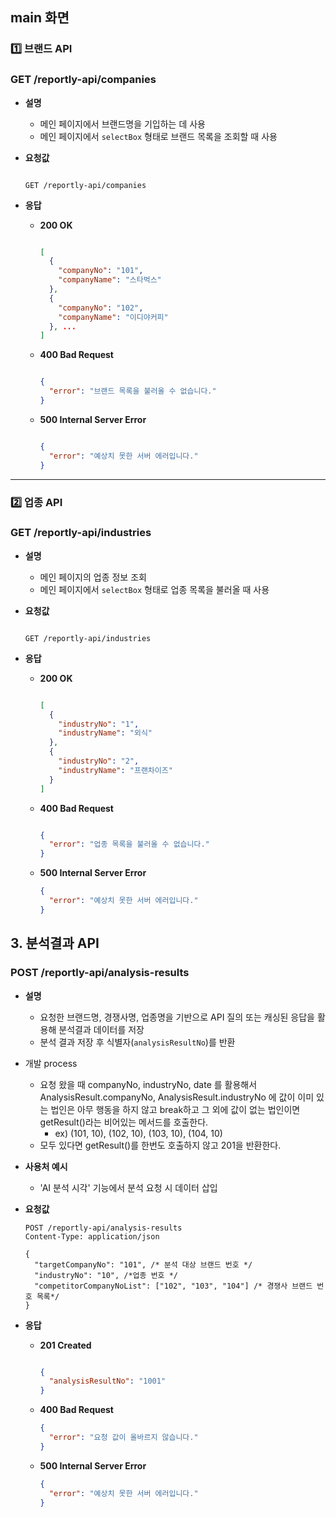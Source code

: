 ## main 화면

### 1️⃣ 브랜드 API

### **GET /reportly-api/companies**

- **설명**
    - 메인 페이지에서 브랜드명을 기입하는 데 사용
    - 메인 페이지에서 `selectBox` 형태로 브랜드 목록을 조회할 때 사용
- **요청값**
    
    ```
    
    GET /reportly-api/companies
    ```
    
- **응답**
    - **200 OK**
        
        ```json
        
        [
          {
            "companyNo": "101",
            "companyName": "스타벅스"
          },
          {
            "companyNo": "102",
            "companyName": "이디야커피"
          }, ...
        ]
        
        ```
        
    - **400 Bad Request**
        
        ```json
        
        {
          "error": "브랜드 목록을 불러올 수 없습니다."
        } 
        ```
        
    - **500 Internal Server Error**
        
        ```json
        
        {
          "error": "예상치 못한 서버 에러입니다."
        }
        
        ```
        

---

### 2️⃣ 업종 API

### **GET /reportly-api/industries**

- **설명**
    - 메인 페이지의 업종 정보 조회
    - 메인 페이지에서 `selectBox` 형태로 업종 목록을 불러올 때 사용
- **요청값**
    
    ```
    
    GET /reportly-api/industries
    ```
    
- **응답**
    - **200 OK**
        
        ```json
        
        [
          {
            "industryNo": "1",
            "industryName": "외식"
          },
          {
            "industryNo": "2",
            "industryName": "프랜차이즈"
          }
        ]
        
        ```
        
    - **400 Bad Request**
        
        ```json
        
        {
          "error": "업종 목록을 불러올 수 없습니다."
        }
        
        ```
        
    - **500 Internal Server Error**
        
        ```json
        {
          "error": "예상치 못한 서버 에러입니다."
        }
        ```
        

## 3. 분석결과 API

### **POST /reportly-api/analysis-results**

- **설명**
    - 요청한 브랜드명, 경쟁사명, 업종명을 기반으로 API 질의 또는 캐싱된 응답을 활용해 분석결과 데이터를 저장
    - 분석 결과 저장 후 식별자(`analysisResultNo`)를 반환
- 개발 process
    - 요청 왔을 때 companyNo, industryNo, date 를 활용해서  AnalysisResult.companyNo, AnalysisResult.industryNo   에 값이 이미 있는 법인은 아무 행동을 하지 않고 break하고 그 외에 값이 없는 법인이면 getResult()라는 비어있는 메서드를 호출한다.
        - ex) (101, 10), (102, 10), (103, 10), (104, 10)
    - 모두 있다면 getResult()를 한번도 호출하지 않고 201을 반환한다.
- **사용처 예시**
    - 'AI 분석 시각' 기능에서 분석 요청 시 데이터 삽입
- **요청값**
    
    ```
    POST /reportly-api/analysis-results
    Content-Type: application/json
    
    {
      "targetCompanyNo": "101", /* 분석 대상 브랜드 번호 */
      "industryNo": "10", /*업종 번호 */
      "competitorCompanyNoList": ["102", "103", "104"] /* 경쟁사 브랜드 번호 목록*/
    }
    ```
    
- **응답**
    - **201 Created**
        
        ```json
        
        {
          "analysisResultNo": "1001"
        }
        ```
        
    - **400 Bad Request**
        
        ```json
        {
          "error": "요청 값이 올바르지 않습니다."
        }
        ```
        
    - **500 Internal Server Error**
        
        ```json
        {
          "error": "예상치 못한 서버 에러입니다."
        }
        ```